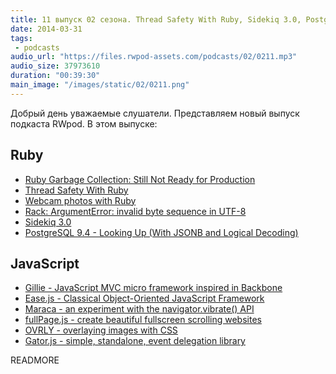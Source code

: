 ```yaml
---
title: 11 выпуск 02 сезона. Thread Safety With Ruby, Sidekiq 3.0, PostgreSQL 9.4 features, Ease.js, fullPage.js и прочее
date: 2014-03-31
tags:
 - podcasts
audio_url: "https://files.rwpod-assets.com/podcasts/02/0211.mp3"
audio_size: 37973610
duration: "00:39:30"
main_image: "/images/static/02/0211.png"
---
```


Добрый день уважаемые слушатели. Представляем новый выпуск подкаста RWpod. В этом выпуске:

## Ruby

 - [Ruby Garbage Collection: Still Not Ready for Production](http://www.omniref.com/blog/blog/2014/03/27/ruby-garbage-collection-still-not-ready-for-production/)
 - [Thread Safety With Ruby](http://lucaguidi.com/2014/03/27/thread-safety-with-ruby.html)
 - [Webcam photos with Ruby](http://tenderlovemaking.com/2014/03/26/webcam-photos-with-ruby.html)
 - [Rack: ArgumentError: invalid byte sequence in UTF-8](http://dev.mensfeld.pl/2014/03/rack-argument-error-invalid-byte-sequence-in-utf-8/)
 - [Sidekiq 3.0](http://www.mikeperham.com/2014/03/28/sidekiq-3-0/)
 - [PostgreSQL 9.4 - Looking Up (With JSONB and Logical Decoding)](http://www.craigkerstiens.com/2014/03/24/Postgres-9.4-Looking-up/)

## JavaScript

 - [Gillie - JavaScript MVC micro framework inspired in Backbone](http://pablovallejo.github.io/gillie/)
 - [Ease.js - Classical Object-Oriented JavaScript Framework](https://www.gnu.org/software/easejs/)
 - [Maraca - an experiment with the navigator.vibrate() API](http://therebelrobot.github.io/maraca/)
 - [fullPage.js - create beautiful fullscreen scrolling websites](http://alvarotrigo.com/fullPage/)
 - [OVRLY - overlaying images with CSS](http://kristories.github.io/ovrly/)
 - [Gator.js - simple, standalone, event delegation library](http://craig.is/riding/gators)

READMORE


